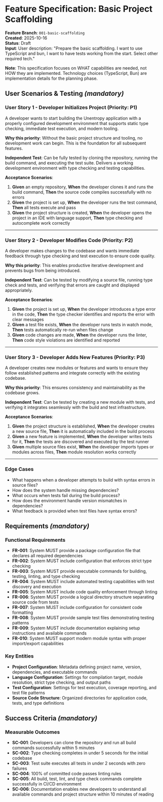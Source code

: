 # Feature Specification: Basic Project Scaffolding

**Feature Branch**: `001-basic-scaffolding`  
**Created**: 2025-10-16  
**Status**: Draft  
**Input**: User description: "Prepare the basic scaffolding. I want to use TypeScript and bun, I want to have tests working from the start. Select other required tech."

**Note**: This specification focuses on WHAT capabilities are needed, not HOW they are implemented. Technology choices (TypeScript, Bun) are implementation details for the planning phase.

## User Scenarios & Testing *(mandatory)*

### User Story 1 - Developer Initializes Project (Priority: P1)

A developer wants to start building the Unentropy application with a properly configured development environment that supports static type checking, immediate test execution, and modern tooling.

**Why this priority**: Without the basic project structure and tooling, no development work can begin. This is the foundation for all subsequent features.

**Independent Test**: Can be fully tested by cloning the repository, running the build command, and executing the test suite. Delivers a working development environment with type checking and testing capabilities.

**Acceptance Scenarios**:

1. **Given** an empty repository, **When** the developer clones it and runs the build command, **Then** the source code compiles successfully with no errors
2. **Given** the project is set up, **When** the developer runs the test command, **Then** all tests execute and pass
3. **Given** the project structure is created, **When** the developer opens the project in an IDE with language support, **Then** type checking and autocomplete work correctly

---

### User Story 2 - Developer Modifies Code (Priority: P2)

A developer makes changes to the codebase and wants immediate feedback through type checking and test execution to ensure code quality.

**Why this priority**: This enables productive iterative development and prevents bugs from being introduced.

**Independent Test**: Can be tested by modifying a source file, running type check and tests, and verifying that errors are caught and displayed appropriately.

**Acceptance Scenarios**:

1. **Given** the project is set up, **When** the developer introduces a type error in the code, **Then** the type checker identifies and reports the error with clear messages
2. **Given** a test file exists, **When** the developer runs tests in watch mode, **Then** tests automatically re-run when files change
3. **Given** code changes are made, **When** the developer runs the linter, **Then** code style violations are identified and reported

---

### User Story 3 - Developer Adds New Features (Priority: P3)

A developer creates new modules or features and wants to ensure they follow established patterns and integrate correctly with the existing codebase.

**Why this priority**: This ensures consistency and maintainability as the codebase grows.

**Independent Test**: Can be tested by creating a new module with tests, and verifying it integrates seamlessly with the build and test infrastructure.

**Acceptance Scenarios**:

1. **Given** the project structure is established, **When** the developer creates a new source file, **Then** it is automatically included in the build process
2. **Given** a new feature is implemented, **When** the developer writes tests for it, **Then** the tests are discovered and executed by the test runner
3. **Given** multiple source files exist, **When** the developer imports types or modules across files, **Then** module resolution works correctly

---

### Edge Cases

- What happens when a developer attempts to build with syntax errors in source files?
- How does the system handle missing dependencies?
- What occurs when tests fail during the build process?
- How does the environment handle version mismatches in dependencies?
- What feedback is provided when test files have syntax errors?

## Requirements *(mandatory)*

### Functional Requirements

- **FR-001**: System MUST provide a package configuration file that declares all required dependencies
- **FR-002**: System MUST include configuration that enforces strict type checking
- **FR-003**: System MUST provide executable commands for building, testing, linting, and type checking
- **FR-004**: System MUST include automated testing capabilities with test discovery and execution
- **FR-005**: System MUST include code quality enforcement through linting
- **FR-006**: System MUST provide a logical directory structure separating source code from tests
- **FR-007**: System MUST include configuration for consistent code formatting
- **FR-008**: System MUST provide sample test files demonstrating testing patterns
- **FR-009**: System MUST include documentation explaining setup instructions and available commands
- **FR-010**: System MUST support modern module syntax with proper import/export capabilities

### Key Entities

- **Project Configuration**: Metadata defining project name, version, dependencies, and executable commands
- **Language Configuration**: Settings for compilation target, module resolution, strict type checking, and output paths
- **Test Configuration**: Settings for test execution, coverage reporting, and test file patterns
- **Source Code Structure**: Organized directories for application code, tests, and type definitions

## Success Criteria *(mandatory)*

### Measurable Outcomes

- **SC-001**: Developers can clone the repository and run all build commands successfully within 5 minutes
- **SC-002**: Type checking completes in under 5 seconds for the initial codebase
- **SC-003**: Test suite executes all tests in under 2 seconds with zero failures
- **SC-004**: 100% of committed code passes linting rules
- **SC-005**: All build, test, lint, and type check commands complete successfully in CI/CD environment
- **SC-006**: Documentation enables new developers to understand all available commands and project structure within 10 minutes of reading
